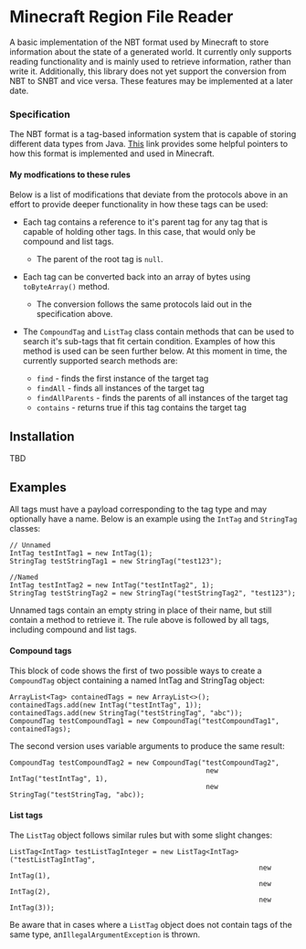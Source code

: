 # Minecraft Region File Reader
A basic implementation of the NBT format used by Minecraft to store information about 
the state of a generated world. It currently only supports reading functionality
and is mainly used to retrieve information, rather than write it. Additionally, this 
library does not yet support the conversion from NBT to SNBT and vice versa. These
features may be implemented at a later date.

### Specification
The NBT format is a tag-based information system that is capable of storing different
data types from Java. <a href="https://minecraft.fandom.com/wiki/NBT_format#:~:text=The%20Named%20Binary%20Tag%20(NBT,an%20ID%20and%20a%20name." target="_blank">This</a> 
link provides some helpful pointers to how this format is implemented and used in
Minecraft.

#### My modfications to these rules
Below is a list of modifications that deviate from the protocols above in an effort to
provide deeper functionality in how these tags can be used:
* Each tag contains a reference to it's parent tag for any tag that is capable of
holding other tags. In this case, that would only be compound and list tags.
    * The parent of the root tag is ``null``.
    
* Each tag can be converted back into an array of bytes using ``toByteArray()`` method. 
    * The conversion follows the same protocols laid out in the specification above.
    
* The ``CompoundTag`` and ``ListTag`` class contain methods that can be used to search it's
sub-tags that fit certain condition. Examples of how this method is used can be seen further below. 
At this moment in time, the currently supported search methods are:
    * ``find`` - finds the first instance of the target tag
    * ``findAll`` - finds all instances of the target tag
    * ``findAllParents`` - finds the parents of all instances of the target tag
    * ``contains`` - returns true if this tag contains the target tag

## Installation
TBD

## Examples
All tags must have a payload corresponding to the tag type and may optionally
have a name. Below is an example using the ``IntTag`` and ``StringTag`` classes:
```
// Unnamed
IntTag testIntTag1 = new IntTag(1);
StringTag testStringTag1 = new StringTag("test123");

//Named
IntTag testIntTag2 = new IntTag("testIntTag2", 1);
StringTag testStringTag2 = new StringTag("testStringTag2", "test123");
```
Unnamed tags contain an empty string in place of their name, but still contain
a method to retrieve it. The rule above is followed by all tags, including 
compound and list tags.

#### Compound tags
This block of code shows the first of two possible ways to create a ```CompoundTag``` object containing
a named IntTag and StringTag object:
```
ArrayList<Tag> containedTags = new ArrayList<>();
containedTags.add(new IntTag("testIntTag", 1));
containedTags.add(new StringTag("testStringTag", "abc"));
CompoundTag testCompoundTag1 = new CompoundTag("testCompoundTag1", containedTags);
```
The second version uses variable arguments to produce the same result:
```
CompoundTag testCompoundTag2 = new CompoundTag("testCompoundTag2",
                                                new IntTag("testIntTag", 1),
                                                new StringTag("testStringTag, "abc));
```

#### List tags
The ``ListTag`` object follows similar rules but with some slight changes:
```
ListTag<IntTag> testListTagInteger = new ListTag<IntTag>("testListTagIntTag",
                                                             new IntTag(1),
                                                             new IntTag(2),
                                                             new IntTag(3));
```
Be aware that in cases where a ``ListTag`` object does not contain tags of the 
same type, an``IllegalArgumentException`` is thrown.